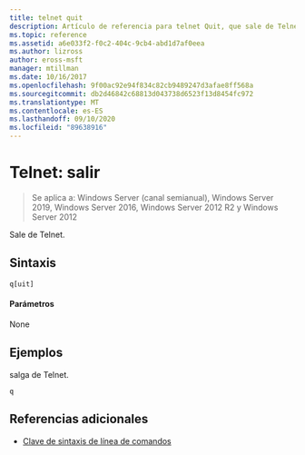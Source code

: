 ```yaml
---
title: telnet quit
description: Artículo de referencia para telnet Quit, que sale de Telnet.
ms.topic: reference
ms.assetid: a6e033f2-f0c2-404c-9cb4-abd1d7af0eea
ms.author: lizross
author: eross-msft
manager: mtillman
ms.date: 10/16/2017
ms.openlocfilehash: 9f00ac92e94f834c82cb9489247d3afae8ff568a
ms.sourcegitcommit: db2d46842c68813d043738d6523f13d8454fc972
ms.translationtype: MT
ms.contentlocale: es-ES
ms.lasthandoff: 09/10/2020
ms.locfileid: "89638916"
---
```

# <a name="telnet-quit"></a>Telnet: salir

> Se aplica a: Windows Server (canal semianual), Windows Server 2019, Windows Server 2016, Windows Server 2012 R2 y Windows Server 2012

Sale de Telnet.

## <a name="syntax"></a>Sintaxis
```
q[uit]
```
#### <a name="parameters"></a>Parámetros
None
## <a name="examples"></a>Ejemplos
salga de Telnet.
```
q
```
## <a name="additional-references"></a>Referencias adicionales
- [Clave de sintaxis de línea de comandos](command-line-syntax-key.md)
